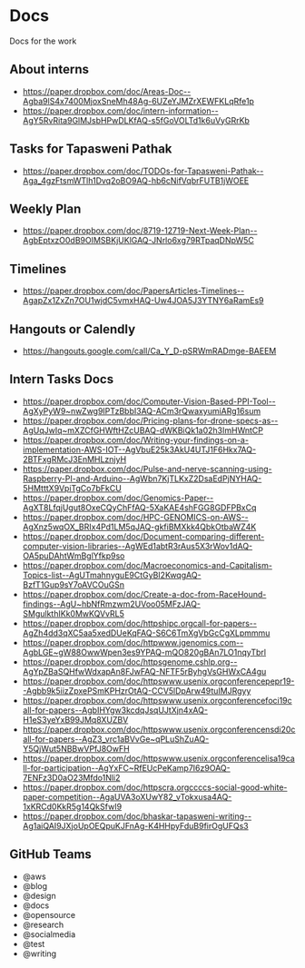 # Docs
Docs for the work

## About interns
- https://paper.dropbox.com/doc/Areas-Doc--Agba9lS4x7400MjoxSneMh48Ag-6UZeYJMZrXEWFKLqRfe1p
- https://paper.dropbox.com/doc/intern-information--AgY5RvRita9GlMJsbHPwDLKfAQ-s5fGoVOLTd1k6uVyGRrKb

## Tasks for Tapasweni Pathak
- https://paper.dropbox.com/doc/TODOs-for-Tapasweni-Pathak--Aga_4gzFtsmWTlh1Dvq2oBO9AQ-hb6cNifVqbrFUTB1jWOEE

## Weekly Plan
- https://paper.dropbox.com/doc/8719-12719-Next-Week-Plan--AgbEptxzO0dB9OIMSBKjUKlGAQ-JNrlo6xg79RTpaqDNpW5C

## Timelines
- https://paper.dropbox.com/doc/PapersArticles-Timelines--AgapZx1ZxZn7OU1wjdC5vmxHAQ-Uw4JOA5J3YTNY6aRamEs9

## Hangouts or Calendly
- https://hangouts.google.com/call/Ca_Y_D-pSRWmRADmge-BAEEM

## Intern Tasks Docs

- https://paper.dropbox.com/doc/Computer-Vision-Based-PPI-Tool--AgXyPyW9~nwZwg9IPTzBbbI3AQ-ACm3rQwaxyumiARg16sum
- https://paper.dropbox.com/doc/Pricing-plans-for-drone-specs-as--AgUqJwIq~mXZCfGHWftHZcUBAQ-dWKBiQk1a02h3ImHWntCP
- https://paper.dropbox.com/doc/Writing-your-findings-on-a-implementation-AWS-IOT--AgVbuE25k3AkU4UTJ1F6Hkx7AQ-2BTFxgRMcJ3EnMHLznjyH
- https://paper.dropbox.com/doc/Pulse-and-nerve-scanning-using-Raspberry-PI-and-Arduino--AgWbn7KjTLKxZ2DsaEdPjNYHAQ-5HMtttX9VpiTgCo7bFkCU
- https://paper.dropbox.com/doc/Genomics-Paper--AgXT8LfqjUgut8OxeCQyChFfAQ-5XaKAE4shFGG8GDFPBxCq
- https://paper.dropbox.com/doc/HPC-GENOMICS-on-AWS--AgXnz5wqOX_BRIx4Pd1LM5qJAQ-gkfiBMXkk4QbkOtbaWZ4K
- https://paper.dropbox.com/doc/Document-comparing-different-computer-vision-libraries--AgWEd1abtR3rAus5X3rWov1dAQ-OA5puDAhtWmBglYfkp9so
- https://paper.dropbox.com/doc/Macroeconomics-and-Capitalism-Topics-list--AgUTmahnyguE9CtGyBI2KwqgAQ-BzfT1Gup9sY7oAVCOuGSn
- https://paper.dropbox.com/doc/Create-a-doc-from-RaceHound-findings--AgU~hbNfRmzwm2UVoo05MFzJAQ-SMgulkthIKk0MwKQVvRL5
- https://paper.dropbox.com/doc/httpshipc.orgcall-for-papers--AgZh4dd3qXC5aa5xedDUeKqFAQ-S6C6TmXgVbGcCgXLpmmmu
- https://paper.dropbox.com/doc/httpwww.jgenomics.com--AgbLGE~gW88OwwWpen3es9YPAQ-mQO820gBAn7LO1nqyTbrl
- https://paper.dropbox.com/doc/httpsgenome.cshlp.org--AgYpZBaSQHfwWdxapAn8FJwFAQ-NFTF5rByhgVsGHWxCA4gu
- https://paper.dropbox.com/doc/httpswww.usenix.orgconferencepepr19--Agbb9k5iizZpxePSmKPHzrOtAQ-CCV5lDpArw49tuIMJRgyy
- https://paper.dropbox.com/doc/httpswww.usenix.orgconferencefoci19call-for-papers--AgbIHYgw3kcdqJsqUJtXjn4xAQ-H1eS3yeYxB99JMq8XUZBV
- https://paper.dropbox.com/doc/httpswww.usenix.orgconferencensdi20call-for-papers--AgZ3_vrc1aBVvGe~qPLuShZuAQ-Y5QjWut5NBBwVPfJ8OwFH
- https://paper.dropbox.com/doc/httpswww.usenix.orgconferencelisa19call-for-participation--AgYxFC~RfEUcPeKamp7I6z9OAQ-7ENFz3D0aO23Mfdo1Nli2
- https://paper.dropbox.com/doc/httpscra.orgccccs-social-good-white-paper-competition--AgaUVA3oXUwY82_vTokxusa4AQ-1xKRCd0KkR5g14QkSfwI9
- https://paper.dropbox.com/doc/bhaskar-tapasweni-writing--Ag1aiQAI9JXjoUpOEQpuKJFnAg-K4HHpyFduB9firOgUFQs3

## GitHub Teams
- @aws
- @blog
- @design
- @docs
- @opensource
- @research
- @socialmedia
- @test
- @writing

